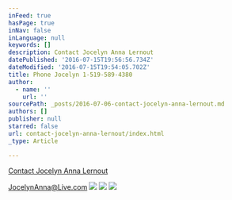 ```yaml
---
inFeed: true
hasPage: true
inNav: false
inLanguage: null
keywords: []
description: Contact Jocelyn Anna Lernout
datePublished: '2016-07-15T19:56:56.734Z'
dateModified: '2016-07-15T19:54:05.702Z'
title: Phone Jocelyn 1-519-589-4380
author:
  - name: ''
    url: ''
sourcePath: _posts/2016-07-06-contact-jocelyn-anna-lernout.md
authors: []
publisher: null
starred: false
url: contact-jocelyn-anna-lernout/index.html
_type: Article

---
```

[Contact Jocelyn Anna Lernout][0]

JocelynAnna@Live.com ![](https://the-grid-user-content.s3-us-west-2.amazonaws.com/3e6cbd8e-f428-4e53-8a6d-ecce31cee690.jpg)
![](https://the-grid-user-content.s3-us-west-2.amazonaws.com/6197de18-f084-4cbd-9742-d5da1f88c4be.jpg)
![](https://the-grid-user-content.s3-us-west-2.amazonaws.com/22f77c28-6a9b-4cc7-914a-9a535cea9eaf.jpg)

[0]: null